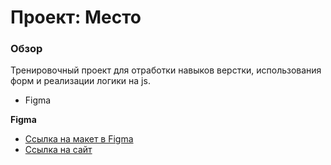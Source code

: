 # Проект: Место

### Обзор

Тренировочный проект для отработки навыков верстки, использования форм и реализации логики на js.

- Figma

**Figma**

- [Ссылка на макет в Figma](https://www.figma.com/file/2cn9N9jSkmxD84oJik7xL7/JavaScript.-Sprint-4?node-id=0%3A1)
- [Ссылка на сайт](https://berezhinskiyo.github.io/mesto-project/index.html)
